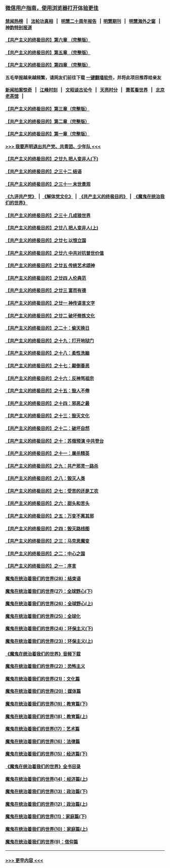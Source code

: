 ### [微信用户指南，使用浏览器打开体验更佳](https://github.com/gfw-breaker/banned-news1/blob/master/indexes/wechat-guide.md?t=0)
#### [禁闻热榜](热点新闻.md?t=0)  &nbsp;&nbsp;|&nbsp;&nbsp; [法轮功真相](https://github.com/gfw-breaker/truth/blob/master/README.md?t=0) &nbsp;&nbsp;|&nbsp;&nbsp; [明慧二十周年报告](https://github.com/gfw-breaker/mh-reports/blob/master/README.md?t=0) &nbsp;&nbsp;|&nbsp;&nbsp;[明慧期刊](https://github.com/gfw-breaker/mh-qikan) &nbsp;&nbsp;|&nbsp;&nbsp; [明慧海外之窗](https://github.com/gfw-breaker/mh-news/blob/master/README.md?t=0) &nbsp;&nbsp;|&nbsp;&nbsp; [神韵特别报道](https://github.com/gfw-breaker/mh-news/blob/master/shenyun.md?t=0)
#### [【共产主义的终极目的】第六章 （完整版）](../pages/nsc422/n11428913.md?t=02171056) 
#### [【共产主义的终极目的】第五章 （完整版）](../pages/nsc422/n11428912.md?t=02171056) 
#### [【共产主义的终极目的】第四章 （完整版）](../pages/nsc422/n11428907.md?t=02171056) 
#### 五毛举报越来越频繁，请网友们前往下载 [一键翻墙软件](https://github.com/gfw-breaker/ssr-accounts)，并将此项目推荐给亲友
#### [新闻拍案惊奇](https://github.com/gfw-breaker/banned-news1/blob/master/pages/link4.md) &nbsp;&nbsp;|&nbsp;&nbsp; [江峰时刻](https://github.com/gfw-breaker/banned-news1/blob/master/pages/link4.md) &nbsp;&nbsp;|&nbsp;&nbsp; [文昭谈古论今](https://github.com/gfw-breaker/banned-news1/blob/master/pages/link4.md) &nbsp;&nbsp;|&nbsp;&nbsp; [天亮时分](https://github.com/gfw-breaker/banned-news1/blob/master/pages/link4.md) &nbsp;&nbsp;|&nbsp;&nbsp; [萧茗看世界](https://github.com/gfw-breaker/banned-news1/blob/master/pages/link4.md) &nbsp;&nbsp;|&nbsp;&nbsp; [北京老茶馆](https://github.com/gfw-breaker/banned-news1/blob/master/pages/link4.md) &nbsp;&nbsp;|&nbsp;&nbsp; 
#### [【共产主义的终极目的】第三章（完整版）](../pages/nsc422/n11428848.md?t=02171056) 
#### [【共产主义的终极目的】第二章（完整版）](../pages/nsc422/n11428831.md?t=02171056) 
#### [【共产主义的终极目的】第一章（完整版）](../pages/nsc422/n11417651.md?t=02171056) 
#### [>>> 我要声明退出共产党、共青团、少年队 <<<](https://github.com/begood0513/goodnews/blob/master/quit/letter.md) 
#### [【共产主义的终极目的】之廿九 把人变非人(下)](../pages/nsc422/n11344140.md?t=02171056) 
#### [【共产主义的终极目的】之三十二 结语](../pages/nsc422/n11360535.md?t=02171056) 
#### [【共产主义的终极目的】之三十一 末世景观](../pages/nsc422/n11351129.md?t=02171056) 
#### [《九评共产党》](https://github.com/begood0513/9ping.md/blob/master/README.md) &nbsp;|&nbsp; [《解体党文化》](../../../../jtdwh.md/blob/master/README.md)  &nbsp;|&nbsp; [《共产主义的终极目的》](../../../../gczydzjmd.md/blob/master/README.md) &nbsp;|&nbsp; [《魔鬼在统治我们的世界》](../../../../mgztzwmdsj.md/blob/master/README.md) 
#### [【共产主义的终极目的】之三十 几成狼世界](../pages/nsc422/n11348280.md?t=02171056) 
#### [【共产主义的终极目的】之廿八 把人变非人(上)](../pages/nsc422/n11340492.md?t=02171056) 
#### [【共产主义的终极目的】之廿七 以恨立国](../pages/nsc422/n11336944.md?t=02171056) 
#### [【共产主义的终极目的】之廿六 中共对抗普世价值](../pages/nsc422/n11324785.md?t=02171056) 
#### [【共产主义的终极目的】之廿五 传统艺术颂神](../pages/nsc422/n11296396.md?t=02171056) 
#### [【共产主义的终极目的】之廿四 人伦典范](../pages/nsc422/n11296397.md?t=02171056) 
#### [【共产主义的终极目的】之廿三 富而有德](../pages/nsc422/n11283598.md?t=02171056) 
#### [【共产主义的终极目的】之廿一 神传语言文字](../pages/nsc422/n11263265.md?t=02171056) 
#### [【共产主义的终极目的】之廿二 破坏修炼文化](../pages/nsc422/n11245728.md?t=02171056) 
#### [【共产主义的终极目的】之二十：偷天换日](../pages/nsc422/n11238846.md?t=02171056) 
#### [【共产主义的终极目的】之十九：打开地狱门](../pages/nsc422/n11206376.md?t=02171056) 
#### [【共产主义的终极目的】之十八：柔性洗脑](../pages/nsc422/n11199994.md?t=02171056) 
#### [【共产主义的终极目的】之十七：颠倒善恶](../pages/nsc422/n11179782.md?t=02171056) 
#### [【共产主义的终极目的】之十六：反神骂祖宗](../pages/nsc422/n11166798.md?t=02171056) 
#### [【共产主义的终极目的】之十五：毁人不倦](../pages/nsc422/n11166792.md?t=02171056) 
#### [【共产主义的终极目的】之十四：邪恶之最](../pages/nsc422/n11150249.md?t=02171056) 
#### [【共产主义的终极目的】之十三：毁灭文化](../pages/nsc422/n11135227.md?t=02171056) 
#### [【共产主义的终极目的】之十二：破坏自然](../pages/nsc422/n11135214.md?t=02171056) 
#### [【共产主义的终极目的】之十：苏俄预演 中共登台](../pages/nsc422/n11118424.md?t=02171056) 
#### [【共产主义的终极目的】之十一：屠杀精英](../pages/nsc422/n11118442.md?t=02171056) 
#### [【共产主义的终极目的】之九：共产邪灵一路杀](../pages/nsc422/n11114139.md?t=02171056) 
#### [【共产主义的终极目的】之八：毁灭人类](../pages/nsc422/n11108503.md?t=02171056) 
#### [【共产主义的终极目的】之七：受苦的还是工农](../pages/nsc422/n11101809.md?t=02171056) 
#### [【共产主义的终极目的】之六：甜头和苦头](../pages/nsc422/n11096971.md?t=02171056) 
#### [【共产主义的终极目的】之五：万变不离其邪](../pages/nsc422/n11091285.md?t=02171056) 
#### [【共产主义的终极目的】之四：毁灭路线图](../pages/nsc422/n11086284.md?t=02171056) 
#### [【共产主义的终极目的】之三：马克思魔变](../pages/nsc422/n11061941.md?t=02171056) 
#### [【共产主义的终极目的】之二：中心之国](../pages/nsc422/n11047728.md?t=02171056) 
#### [【共产主义的终极目的】之一：序言](../pages/nsc422/n11086077.md?t=02171056) 
#### [魔鬼在统治着我们的世界(28)：结束语](../pages/nsc422/n10936246.md?t=02171056) 
#### [魔鬼在统治着我们的世界(27)：全球野心(下)](../pages/nsc422/n10928319.md?t=02171056) 
#### [魔鬼在统治着我们的世界(26)：全球野心(上)](../pages/nsc422/n10900318.md?t=02171056) 
#### [魔鬼在统治着我们的世界(25)：全球化](../pages/nsc422/n10788205.md?t=02171056) 
#### [魔鬼在统治着我们的世界(24)：环保主义(下)](../pages/nsc422/n10695307.md?t=02171056) 
#### [魔鬼在统治着我们的世界(23)：环保主义(上)](../pages/nsc422/n10688613.md?t=02171056) 
#### [《魔鬼在统治着我们的世界》音频下载](../pages/nsc422/n10635553.md?t=02171056) 
#### [魔鬼在统治着我们的世界(22)：恐怖主义](../pages/nsc422/n10614727.md?t=02171056) 
#### [魔鬼在统治着我们的世界(21)：文化篇](../pages/nsc422/n10597706.md?t=02171056) 
#### [魔鬼在统治着我们的世界(20)：媒体篇](../pages/nsc422/n10586579.md?t=02171056) 
#### [魔鬼在统治着我们的世界(19)：教育篇(下)](../pages/nsc422/n10564808.md?t=02171056) 
#### [魔鬼在统治着我们的世界(18)：教育篇(上)](../pages/nsc422/n10526970.md?t=02171056) 
#### [魔鬼在统治着我们的世界(17)：艺术篇](../pages/nsc422/n10499093.md?t=02171056) 
#### [魔鬼在统治着我们的世界(16)：法律篇](../pages/nsc422/n10485969.md?t=02171056) 
#### [魔鬼在统治着我们的世界(15)：经济篇(下)](../pages/nsc422/n10469975.md?t=02171056) 
#### [《魔鬼在统治着我们的世界》全书目录](../pages/nsc422/n10464261.md?t=02171056) 
#### [魔鬼在统治着我们的世界(14)：经济篇(上)](../pages/nsc422/n10457370.md?t=02171056) 
#### [魔鬼在统治着我们的世界(13)：政治篇(下)](../pages/nsc422/n10448270.md?t=02171056) 
#### [魔鬼在统治着我们的世界(12)：政治篇(上)](../pages/nsc422/n10444576.md?t=02171056) 
#### [魔鬼在统治着我们的世界(11)：家庭篇(下)](../pages/nsc422/n10440961.md?t=02171056) 
#### [魔鬼在统治着我们的世界(10)：家庭篇(上)](../pages/nsc422/n10435448.md?t=02171056) 
#### [魔鬼在统治着我们的世界(9)：信仰篇](../pages/nsc422/n10432159.md?t=02171056) 

----
#### [ >>> 更早内容 <<< ](../indexes/nsc422-earlier.md)
